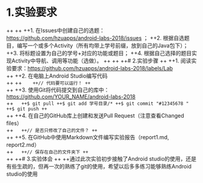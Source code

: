 # 1.实验要求
 ++
 ++
 ++1. 在Issues中创建自己的选题：https://github.com/hzuapps/android-labs-2018/issues ；
 ++2. 根据自选题目，编写一个或多个Activity（所有均带上学号前缀，放到自己的Java包下）；
 ++3. 将标题设置为自己的学号+对应的功能或题目；
 ++4. 根据自己选择的题目实现Activity中导航、调用等功能（选做）。
 ++
 ++
 ++# 2.实验步骤
 ++
 ++1. 阅读实验要求：https://github.com/hzuapps/android-labs-2018/labels/Lab   
 ++
 ++2. 在电脑上Android Studio编写代码  
 ++
 ++```   
 ++// 代码要可以运行！
 ++```   
 ++
 ++3. 使用Git将代码提交到自己的库中：https://github.com/YOUR_NAME/android-labs-2018   
 ++```  
 ++$ git pull
 ++$ git add 学号目录/*
 ++$ git commit "#12345678 "
 ++$ git push
 ++```  
 ++
 ++4. 在自己的GitHub库上创建和发送Pull Request（注意查看Changed files）  
 ++```  
 ++// 是否只修改了自己的文件？
 ++```  
 ++
 ++5. 在GitHub中使用Markdown文件编写实验报告（report1.md, report2.md）  
 ++```  
 ++// 保存在自己的文件夹下
 ++```  
 ++
 ++# 3.实验体会
 ++
 ++通过此次实验初步接触了Android studio的使用，还是有些生疏的，但再一次的熟练了git的使用，希望以后多多练习能够熟练Android studio的使用
